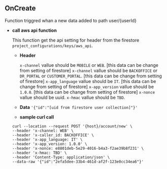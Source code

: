 **OnCreate**
----
  Function triggred whan a new data added to path user/{userId}

* **call aws api function**

    This function get the api setting for header from the firestore `project_configurations/keys/aws_api`. 

  * **Header**

      `x-channel` vallue should be `MOBILE` or `WEB`. [this data can be change from setting of firestore]
      `x-channel` vallue should be `BACKOFFICE` or `DR_PORTAL` or `CUSTOMER_PORTAL`. [this data can be change from setting of firestore]
      `x-app_language` vallue should be `IT`. [this data can be change from setting of firestore]
      `x-app_version` vallue should be `1.0.0`. [this data can be change from setting of firestore]
      `x-nonce` vallue should be uuid. 
      `x-hmac` vallue should be `TBD`. 

  * **Data**
      `'{"id":"[uid from firestore user collection]"}'`

  * **sample curl call**
  ```
  curl --location --request POST '{host}/account/new' \
  --header 'x-channel: WEB' \
  --header 'x-caller_id: BACKOFFICE' \
  --header 'x-app_language: IT' \
  --header 'x-app_version: 1.0.0' \
  --header 'x-nonce: e8801deb-5e29-4016-b4a3-f2ae39b8f231' \
  --header 'x-hmac: TBD' \
  --header 'Content-Type: application/json' \
  --data-raw '{"id":"2efa5dee-33b4-461d-af2f-123e0cc34ea6"}'
  ```